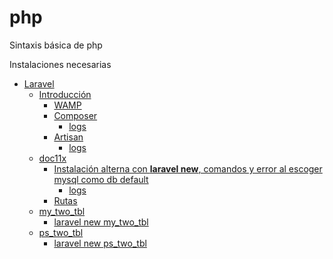 # php
Sintaxis básica de php

Instalaciones necesarias

- [Laravel]()
    - [Introducción]()
        - [WAMP](./laravel/preparacion/wamp.md)
        - [Composer](./laravel/preparacion/composer.md)
            - [logs](./laravel/preparacion/composer-installation.bash)
        - [Artisan](./laravel/artisan/artisan.md)
            - [logs](./laravel/artisan/artisan.bash)
    - [doc11x](./laravel/projects/web/doc11x/)
        - [Instalación alterna con **laravel new**, comandos y error al escoger mysql como db default](./laravel/crear-proyecto/laravel-new-doc11x.md)
            - [logs](./laravel/crear-proyecto/laravel-new-doc11x.bash)
        - [Rutas](./laravel/projects/web/doc11x/routes/web.php)
    - [my_two_tbl](./laravel/projects/web/my_two_tbl/)
        - [laravel new my_two_tbl](./laravel/crear-proyecto/laravel-new-my_two_tbl.bash)
    - [ps_two_tbl](./laravel/projects/web/ps_two_tbl/)
        - [laravel new ps_two_tbl](./laravel/crear-proyecto/laravel-new-ps_two_tbl.bash)
